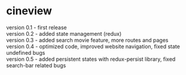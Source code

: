 # cineview
version 0.1 - first release\
version 0.2 - added state management (redux)\
version 0.3 - added search movie feature, more routes and pages\
version 0.4 - optimized code, improved website navigation, fixed state undefined bugs\
version 0.5 - added persistent states with redux-persist library, fixed search-bar related bugs
